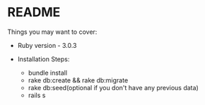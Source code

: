 # README

Things you may want to cover:

* Ruby version - 3.0.3

* Installation Steps:
  - bundle install
  - rake db:create && rake db:migrate
  - rake db:seed(optional if you don't have any previous data)
  - rails s

